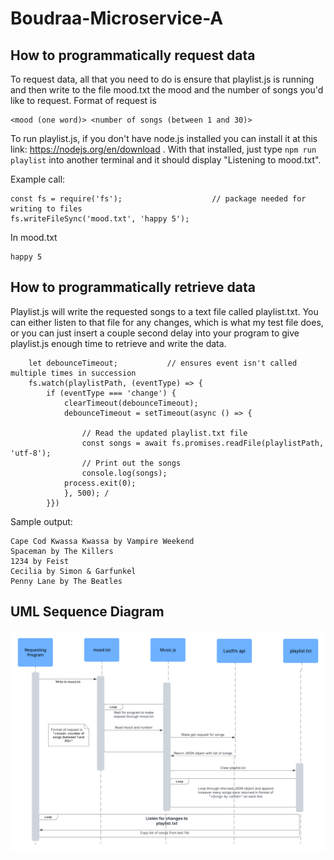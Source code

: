 # Boudraa-Microservice-A


## How to programmatically request data
To request data, all that you need to do is ensure that playlist.js is running and then write to the file mood.txt the mood and the number of songs you'd like to request. Format of request is 
```
<mood (one word)> <number of songs (between 1 and 30)>
```

To run playlist.js, if you don't have node.js installed you can install it at this link: https://nodejs.org/en/download . With that installed, just type `npm run playlist` into another terminal and it should display "Listening to mood.txt".

Example call:
```
const fs = require('fs');                    // package needed for writing to files
fs.writeFileSync('mood.txt', 'happy 5');
```

In mood.txt
```
happy 5
```
## How to programmatically retrieve data
Playlist.js will write the requested songs to a text file called playlist.txt. You can either listen to that file for any changes, which is what my test file does, or you can just insert a couple second delay into your program to give playlist.js enough time to retrieve and write the data.
```
    let debounceTimeout;           // ensures event isn't called multiple times in succession
    fs.watch(playlistPath, (eventType) => {
        if (eventType === 'change') {
            clearTimeout(debounceTimeout);
            debounceTimeout = setTimeout(async () => {
                
                // Read the updated playlist.txt file
                const songs = await fs.promises.readFile(playlistPath, 'utf-8');
                // Print out the songs
                console.log(songs);
            process.exit(0);
            }, 500); /
        }})
```

Sample output:
```
Cape Cod Kwassa Kwassa by Vampire Weekend
Spaceman by The Killers
1234 by Feist
Cecilia by Simon & Garfunkel
Penny Lane by The Beatles
```

## UML Sequence Diagram
![UML Sequence Diagram](uml-sequence.png)